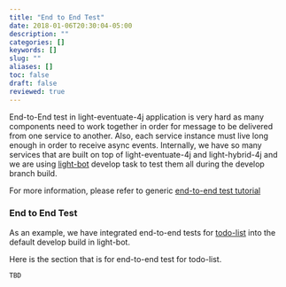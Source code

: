 ```yaml
---
title: "End to End Test"
date: 2018-01-06T20:30:04-05:00
description: ""
categories: []
keywords: []
slug: ""
aliases: []
toc: false
draft: false
reviewed: true
---
```


End-to-End test in light-eventuate-4j application is very hard as many components need to
work together in order for message to be delivered from one service to another. Also, each
service instance must live long enough in order to receive async events. Internally, we
have so many services that are built on top of light-eventuate-4j and light-hybrid-4j and we
are using [light-bot][] develop task to test them all during the develop branch build. 

For more information, please refer to generic [end-to-end test tutorial][]


### End to End Test

As an example, we have integrated end-to-end tests for [todo-list][] into the default develop
build in light-bot. 

Here is the section that is for end-to-end test for todo-list.

```
TBD
```


[light-bot]: https://github.com/networknt/light-bot
[end-to-end test tutorial]: /tutorial/common/test/end-to-end-test/
[todo-list]: /tutorial/eventuate/todo-list/
